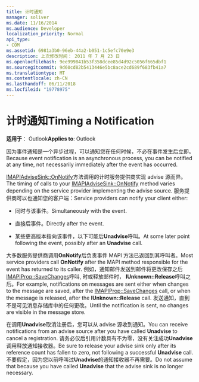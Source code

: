 ```yaml
---
title: 计时通知
manager: soliver
ms.date: 11/16/2014
ms.audience: Developer
localization_priority: Normal
api_type:
- COM
ms.assetid: 6981a3b0-96eb-44a2-b051-1c5efc70e9e3
description: 上次修改时间： 2011 年 7 月 23 日
ms.openlocfilehash: 9ee999841b53f358dcee85d4d92c5056f665dbf1
ms.sourcegitcommit: 9d60cd82b5413446e5bc8ace2cd689f683fb41a7
ms.translationtype: MT
ms.contentlocale: zh-CN
ms.lasthandoff: 06/11/2018
ms.locfileid: "19778975"
---
```

# <a name="timing-a-notification"></a><span data-ttu-id="54f32-103">计时通知</span><span class="sxs-lookup"><span data-stu-id="54f32-103">Timing a Notification</span></span>

  
  
<span data-ttu-id="54f32-104">**适用于**： Outlook</span><span class="sxs-lookup"><span data-stu-id="54f32-104">**Applies to**: Outlook</span></span> 
  
<span data-ttu-id="54f32-105">因为事件通知是一个异步过程，可以通知您在任何时候，不必在事件发生后立即。</span><span class="sxs-lookup"><span data-stu-id="54f32-105">Because event notification is an asynchronous process, you can be notified at any time, not necessarily immediately after the event has occurred.</span></span>
  
 <span data-ttu-id="54f32-106">[IMAPIAdviseSink::OnNotify](imapiadvisesink-onnotify.md)方法调用的计时服务提供商实现 advise 源而异。</span><span class="sxs-lookup"><span data-stu-id="54f32-106">The timing of calls to your [IMAPIAdviseSink::OnNotify](imapiadvisesink-onnotify.md) method varies depending on the service provider implementing the advise source.</span></span> <span data-ttu-id="54f32-107">服务提供商可以也通知您的客户端：</span><span class="sxs-lookup"><span data-stu-id="54f32-107">Service providers can notify your client either:</span></span> 
  
- <span data-ttu-id="54f32-108">同时与该事件。</span><span class="sxs-lookup"><span data-stu-id="54f32-108">Simultaneously with the event.</span></span>
    
- <span data-ttu-id="54f32-109">直接后事件。</span><span class="sxs-lookup"><span data-stu-id="54f32-109">Directly after the event.</span></span>
    
- <span data-ttu-id="54f32-110">某些更高版本指向该事件，以下可能后**Unadvise**呼叫。</span><span class="sxs-lookup"><span data-stu-id="54f32-110">At some later point following the event, possibly after an **Unadvise** call.</span></span> 
    
<span data-ttu-id="54f32-111">大多数服务提供商调用**OnNotify**后负责事件 MAPI 方法已返回到其呼叫者。</span><span class="sxs-lookup"><span data-stu-id="54f32-111">Most service providers call **OnNotify** after the MAPI method responsible for the event has returned to its caller.</span></span> <span data-ttu-id="54f32-112">例如，通知邮件发送到邮件将更改保存之后[IMAPIProp::SaveChanges](imapiprop-savechanges.md)呼叫, 时或释放邮件时， **IUnknown::Release**呼叫之后。</span><span class="sxs-lookup"><span data-stu-id="54f32-112">For example, notifications on messages are sent either when changes to the message are saved, after the [IMAPIProp::SaveChanges](imapiprop-savechanges.md) call, or when the message is released, after the **IUnknown::Release** call.</span></span> <span data-ttu-id="54f32-113">发送通知，直到不是可见消息存储库中的任何更改。</span><span class="sxs-lookup"><span data-stu-id="54f32-113">Until the notification is sent, no changes are visible in the message store.</span></span> 
  
<span data-ttu-id="54f32-114">在调用**Unadvise**取消注册后，您可以从 advise 源收到通知。</span><span class="sxs-lookup"><span data-stu-id="54f32-114">You can receive notifications from an advise source after you have called **Unadvise** to cancel a registration.</span></span> <span data-ttu-id="54f32-115">请务必仅后引用计数具有不为零，没有关注成功**Unadvise**调用释放通知接收器。</span><span class="sxs-lookup"><span data-stu-id="54f32-115">Be sure to release your advise sink only after its reference count has fallen to zero, not following a successful **Unadvise** call.</span></span> <span data-ttu-id="54f32-116">不要假定，因为您以前呼叫过**Unadvise**的通知接收器不再需要。</span><span class="sxs-lookup"><span data-stu-id="54f32-116">Do not assume that because you have called **Unadvise** that the advise sink is no longer necessary.</span></span> 
  

